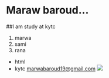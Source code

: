 # Maraw baroud...
##l am study at kytc
1. marwa
2. sami
3. rana
* html
* kytc
marwabaroud19@gmail.com
![](img/header-bg.jbg)
